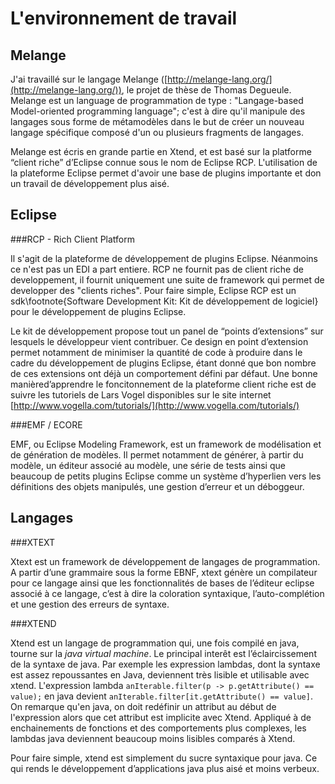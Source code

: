 L'environnement de travail
==========================

Melange
-------

J'ai travaillé sur le langage Melange ([http://melange-lang.org/](http://melange-lang.org/)), le projet de thèse de Thomas Degueule.
Melange est un language de programmation de type :
"Langage-based Model-oriented programming language"; c'est à dire qu'il manipule
des langages sous forme de métamodèles dans le but de créer un nouveau langage spécifique
composé d'un ou plusieurs fragments de langages.

Melange est écris en grande partie en Xtend, et est basé sur la platforme
“client riche” d’Eclipse connue sous le nom de Eclipse RCP. L'utilisation de la plateforme
Eclipse permet d'avoir une base de plugins importante et don un travail de développement plus aisé.


Eclipse
-------


###RCP - Rich Client Platform

Il s'agit de la plateforme de développement de plugins Eclipse.
Néanmoins ce n'est pas un EDI a part entiere. RCP ne fournit pas de client riche de developpement,
il fournit uniquement une suite de framework qui permet de developper des "clients riches".
Pour faire simple, Eclipse RCP est un sdk\footnote{Software Development Kit: Kit de développement de logiciel}
pour le développement de plugins Eclipse.

Le kit de développement propose tout un panel de “points d’extensions” sur lesquels le développeur
vient contribuer. Ce design en point d’extension permet notamment de minimiser la quantité de code à produire
dans le cadre du développement de plugins Eclipse, étant donné que bon nombre de ces extensions ont déjà un
comportement défini par défaut. Une bonne manièred’apprendre le foncitonnement de la plateforme client riche
est de suivre les tutoriels de Lars Vogel disponibles sur le site internet
[http://www.vogella.com/tutorials/](http://www.vogella.com/tutorials/)

###EMF / ECORE

EMF, ou Eclipse Modeling Framework, est un framework de modélisation et de génération de modèles.
Il permet notamment de générer, à partir du modèle, un éditeur associé au modèle, une série de tests
ainsi que beaucoup de petits plugins Eclipse comme un système d’hyperlien vers les définitions des objets
manipulés, une gestion d’erreur et un déboggeur.

Langages
--------

###XTEXT

Xtext est un framework de développement de langages de programmation. A partir d’une grammaire sous la forme
EBNF, xtext génère un compilateur pour ce langage ainsi que les fonctionnalités de bases de l’éditeur eclipse
associé à ce langage, c’est à dire la coloration syntaxique, l’auto-complétion et une gestion des erreurs
de syntaxe.

###XTEND

Xtend est un langage de programmation qui, une fois compilé en java, tourne sur la _java virtual machine_. Le 
principal interêt est l’éclaircissement de la syntaxe de java. Par exemple les expression lambdas, dont la syntaxe
est assez repoussantes en Java, deviennent très lisible et utilisable avec xtend. L'expression lambda ```anIterable.filter(p -> p.getAttribute() == value);``` en java devient ```anIterable.filter[it.getAttribute() == value]```. On remarque qu'en java, on doit redéfinir un attribut au début
de l'expression alors que cet attribut est implicite avec Xtend. Appliqué à de enchainements de fonctions et des comportements plus complexes,
les lambdas java deviennent beaucoup moins lisibles comparés à Xtend.

Pour faire simple, xtend est simplement
du sucre syntaxique pour java. Ce qui rends le développement d’applications java plus aisé et moins verbeux.
